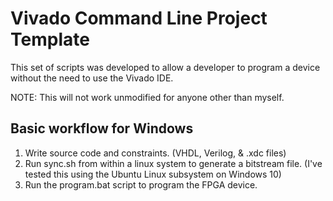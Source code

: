 # Vivado Command Line Project Template

This set of scripts was developed to allow a developer to program a device without the need to use the Vivado IDE.

NOTE: This will not work unmodified for anyone other than myself.

## Basic workflow for Windows

1. Write source code and constraints. (VHDL, Verilog, & .xdc files)
1. Run sync.sh from within a linux system to generate a bitstream file. (I've tested this using the Ubuntu Linux subsystem on Windows 10)
1. Run the program.bat script to program the FPGA device.


